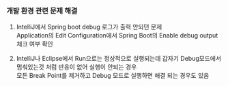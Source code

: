 ### 개발 환경 관련 문제 해결

1. IntelliJ에서 Spring boot debug 로그가 출력 안되던 문제  
  Application의 Edit Configuration에서 Spring Boot의 Enable debug output 체크 여부 확인

1. IntelliJ나 Eclipse에서 Run으로는 정상적으로 실행되는데 갑자기 Debug모드에서 멈춰있는것 처럼 반응이 없어 실행이 안되는 경우  
  모든 Break Point를 제거하고 Debug 모드로 실행하면 해결 되는 경우도 있음
  
  
